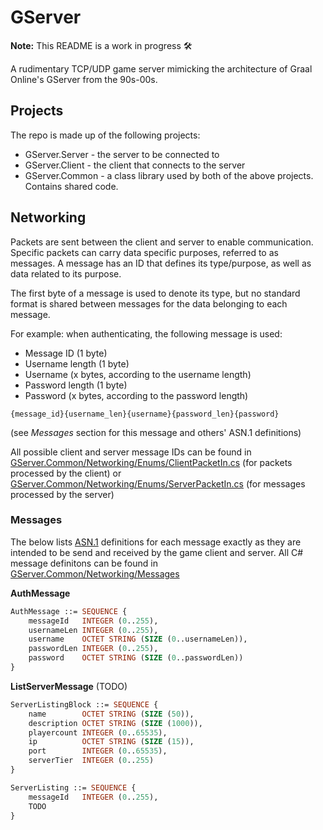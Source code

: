 # GServer

**Note:** This README is a work in progress 🛠️

A rudimentary TCP/UDP game server mimicking the architecture of Graal Online's GServer from the 90s-00s.

## Projects

The repo is made up of the following projects:
* GServer.Server - the server to be connected to
* GServer.Client - the client that connects to the server
* GServer.Common - a class library used by both of the above projects. Contains shared code.

## Networking

Packets are sent between the client and server to enable communication. Specific packets can carry data specific purposes, referred to as messages. A message has an ID that defines its type/purpose, as well as data related to its purpose.

The first byte of a message is used to denote its type, but no standard format is shared between messages for the data belonging to each message.

For example: when authenticating, the following message is used:

- Message ID (1 byte)
- Username length (1 byte)
- Username (x bytes, according to the username length)
- Password length (1 byte)
- Password (x bytes, according to the password length)

`{message_id}{username_len}{username}{password_len}{password}`

(see *Messages* section for this message and others' ASN.1 definitions)

All possible client and server message IDs can be found in [GServer.Common/Networking/Enums/ClientPacketIn.cs](GServer.Common/Networking/Enums/ClientPacketIn.cs) (for packets processed by the client) or [GServer.Common/Networking/Enums/ServerPacketIn.cs](GServer.Common/Networking/Enums/ServerPacketIn.cs) (for messages processed by the server)

### Messages

The below lists [ASN.1](https://en.wikipedia.org/wiki/ASN.1) definitions for each message exactly as they are intended to be send and received by the game client and server. All C# message definitons can be found in [GServer.Common/Networking/Messages](GServer.Common/Networking/Messages)

**AuthMessage**

```asn.1
AuthMessage ::= SEQUENCE {
    messageId   INTEGER (0..255),
    usernameLen INTEGER (0..255),
    username    OCTET STRING (SIZE (0..usernameLen)),
    passwordLen INTEGER (0..255),
    password    OCTET STRING (SIZE (0..passwordLen))
}
```

**ListServerMessage** (TODO)

```asn.1
ServerListingBlock ::= SEQUENCE {
    name        OCTET STRING (SIZE (50)),
    description OCTET STRING (SIZE (1000)),
    playercount INTEGER (0..65535),
    ip          OCTET STRING (SIZE (15)),
    port        INTEGER (0..65535),
    serverTier  INTEGER (0..255)
}

ServerListing ::= SEQUENCE {
    messageId   INTEGER (0..255),
    TODO
}
```

